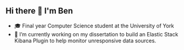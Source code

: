 ## Hi there 👋 I'm Ben

- 🎓 Final year Computer Science student at the University of York
- 🔭 I’m currently working on my dissertation to build an Elastic Stack Kibana Plugin to help monitor unresponsive data sources.

  
<!--
**ben260/ben260** is a ✨ _special_ ✨ repository because its `README.md` (this file) appears on your GitHub profile.

Here are some ideas to get you started:

- 🔭 I’m currently working on ...
- 🌱 I’m currently learning ...
- 👯 I’m looking to collaborate on ...
- 🤔 I’m looking for help with ...
- 💬 Ask me about ...
- 📫 How to reach me: ...
- 😄 Pronouns: ...
- ⚡ Fun fact: ...
-->
